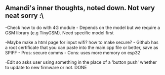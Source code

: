 ## Amandi's inner thoughts, noted down. Not very neat sorry :\

-Check how to do with 4G module
    - Depends on the model but we require a GSM library (e.g TinyGSM). Need specific model first

-Maybe make a html page for input wifi? how to make secure? 
    - Github has a root certificate that you can paste into the main.cpp file or better, save as SPIFF
    - Pros: secure comms
    - Cons: uses more memory on esp32

-Edit so asks user using something in the place of a 'button push' whether to update to new firmware or not. DONE